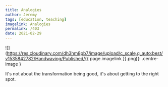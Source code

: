 ```yaml
---
title: Analogies
author: Jeremy
tags: [education, teaching]
imagelink: Analogies
permalink: /403
date: 2021-02-29
---
```


![](https://res.cloudinary.com/dh3hm8pb7/image/upload/c_scale,q_auto:best/v1535842782/Handwaving/Published/{{ page.imagelink }}.png){: .centre-image }

It's not about the transformation being good, it's about getting to the right spot.
